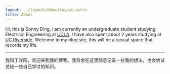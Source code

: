 ```yaml
---
layout: ../layouts/AboutLayout.astro
title: About
---
```

Hi, this is Sonny Ding, I am currently an undergraduate student studying Electrical Engineering at [UCLA](https://www.ucla.edu/). I have also spent about 2 years studying at [UC Riverside](https://www.ucr.edu/). Welcome to my blog site, this will be a casual space that records my life.

* * *

我叫丁洋阳，欢迎来到我的博客。我将会在这里随意记录一些我的想法，也会尝试总结一些自己学过的知识。